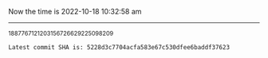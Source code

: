 Now the time is 2022-10-18 10:32:58 am

---

<small>1887767121203156726629225098209</small>

```txt
Latest commit SHA is: 5228d3c7704acfa583e67c530dfee6baddf37623
```
